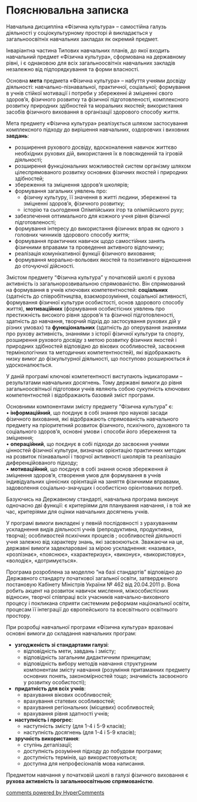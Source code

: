 <div id="hypercomments_widget" class="js-hypercomments-widget invisible"></div>

Пояснювальна записка
=============================================

Навчальна дисципліна  «Фізична культура» – самостійна галузь діяльності у соціокультурному просторі й викладається у загальноосвітніх навчальних закладах як окремий предмет. 

Інваріантна частина Типових навчальних планів, до якої входить навчальний предмет «Фізична культура», сформована на державному рівні, і є однаковою для всіх загальноосвітніх навчальних закладів незалежно від підпорядкування та форми власності.

Основна **мета** предмета «Фізична культура» –  набуття учнями досвіду діяльності: навчально-пізнавальної, практичної, соціальної; формування в учнів стійкої мотивації і потреби у збереженні й зміцненні свого здоров’я, фізичного розвитку та  фізичної підготовленості, комплексного розвитку природних здібностей та моральних якостей; використання засобів фізичного виховання в організації здорового способу життя.

Мета предмету «Фізична культура» реалізується шляхом застосування комплексного підходу до вирішення навчальних, оздоровчих і виховних **завдань**:
*	розширення рухового досвіду, вдосконалення навичок життєво необхідних рухових дій,  використання їх в повсякденній та ігровій діяльності;
*	розширення функціональних можливостей систем організму шляхом цілеспрямованого розвитку основних фізичних якостей і природних здібностей;
*	збереження та зміцнення здоров’я школярів; 
*	формування загальних уявлень про:
	*	фізичну культуру, її значення в житті людини, збереженні та зміцненні здоров’я, фізичного розвитку; 
	*	історію та сьогодення Олімпійських ігор та олімпійського руху;
*	забезпечення оптимального для кожного учня рівня фізичної підготовленості;
*	формування інтересу до використання фізичних вправ як одного з головних чинників здорового способу життя;
*	формування практичних навичок щодо самостійних занять фізичними вправами та проведення активного відпочинку;
*	реалізація комунікативної функції фізичного виховання;
*	формування морально-вольових якостей та позитивного відношення до оточуючої дійсності.

Змістом предмету “Фізична культура” у початковій школі є рухова активність із загальнорозвивальною спрямованістю. Він спрямований на формування в учнів ключових компетентностей: **соціальних** (здатність до співробітництва, взаєморозуміння, соціальної активності, формування фізичної культури особистості, основ здорового способу життя), **мотиваційних** (формування особистісних уявлень про престижність високого рівня здоров’я та фізичної підготовленості, здатність до навчання, творчий підхід до застосування рухових дій у різних умовах) та **функціональних** (здатність до оперування знаннями про рухову активність, знаннями з історії фізичної культури та спорту, розширення рухового досвіду з метою розвитку фізичних якостей і природних здібностей відповідно до вікових особливостей, засвоєння термінологічних та методичних компетентностей), які відображають низку вимог до фізкультурної діяльності, що поступово розширюється й удосконалюється.

У даній програмі ключові компетентності виступають індикаторами – результатами навчальних досягнень. Тому державні вимоги до рівня загальноосвітньої підготовки учнів являють собою сукупність ключових компетентностей і відображають базовий зміст програми.

Основними компонентами змісту предмету “Фізична культура” є:      
•	**інформаційний**, що поєднує в собі знання про наукові засади  фізичного виховання, які відображають спрямованість навчального предмету  на пріоритетний розвиток фізичного, психічного, духовного та соціального здоров’я, основні умови і способи його збереження та зміцнення;<br>
•	 **операційний**,    що    поєднує    в    собі    підходи    до  засвоєння   учнями цінностей фізичної культури, визначає орієнтацію практичних методик на розвиток пізнавальної і творчої активності школярів та  реалізацію диференційованого підходу;<br>
•	**мотиваційний**,   що поєднує   в собі   знання основ збереження й зміцнення здоров’я,  створення умов для формування в учнів індивідуальних ціннісних орієнтацій на заняття фізичними вправами,  задоволення соціально-значущих і особистісно орієнтованих потреб.<br>

Базуючись на Державному стандарті, навчальна програма виконує одночасно дві функції: є критеріями для планування навчання, і в той же час, критеріями для оцінки навчальних досягнень учнів.

У програмі вимоги викладені у певній послідовності з урахуванням ускладнення видів діяльності учнів (репродуктивна, продуктивна, творча); особливостей психічних процесів ; особливостей діяльності учня залежно від характеру знань, які засвоюються. Зважаючи на це, державні вимоги задекларовані за мірою ускладнення: «називає», «розпізнає», «пояснює», «характеризує», «виконує», «використовує», «володіє», «дотримується».

Програма розроблена за моделлю “на базі стандартів” відповідно до Державного стандарту початкової загальної освіти, затвердженого постановую Кабінету Міністрів України № 462 від 20.04.2011 р.  Вона робить акцент на розвиток навичок мислення, міжособистісних відносин, творчої співпраці всіх учасників навчально-виховного процесу і покликана сприяти системним реформам національної освіти, процесам її інтеграції до європейського та всесвітнього освітнього простору.

При розробці навчальної  програми «Фізична культура» враховані основні вимоги до складання навчальних програм:  
*	**узгодженість зі стандартами галузі**: 
	*	відповідність мети, завдань і змісту; 
	*	відповідність  загальним  дидактичним принципам;
	*	відповідність  вибору методів навчання структурним компонентам змісту навчання (розуміння притаманних предмету основних понять, закономірностей тощо; значимість засвоєного у розвитку особистості);
*	**придатність для всіх учнів**:
	*	врахування вікових особливостей;
	*	врахування статевих особливостей;
	*	врахування регіональних (місцевих)  особливостей;
	*	врахування рівня здатності учнів; 
*	**наступність і прогрес**:
	*	наступність змісту (для 1-4 і 5-9 класів);
	*	наступність досягнень (для 1-4 і 5-9 класів);
*	**зручність використання**:
	*	ступінь  деталізації;
	*	доступність розуміння підходу до побудови програми;
	*	доступність  термінів, що використовуються;
	*	доступна   для непрофесіоналів мова  написання.

Предметом навчання у початковій  школі в галузі  фізичного виховання є **рухова активність із загальноосвітньою спрямованістю**. 

<div class="js-hypercomments-container">
<a href="http://hypercomments.com" class="hc-link" title="comments widget">comments powered by HyperComments</a>
</div>